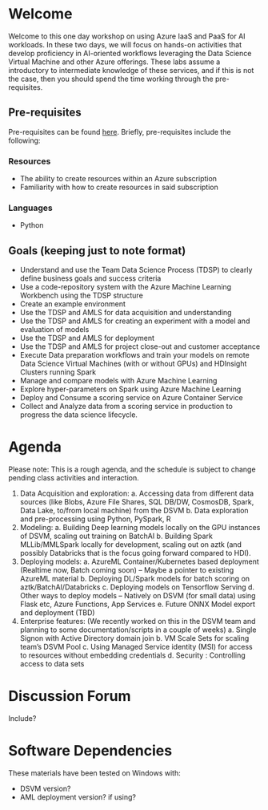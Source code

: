 # Welcome

Welcome to this one day workshop on using Azure IaaS and PaaS for AI workloads. 
In these two days, we will focus on hands-on activities that develop proficiency in AI-oriented workflows leveraging 
the Data Science Virtual Machine and other Azure offerings. 
These labs assume a introductory to intermediate knowledge of these services, and if this is not the case, then you should spend the 
time working through the pre-requisites.

## Pre-requisites

Pre-requisites can be found [here][prereq3.0]. Briefly, pre-requisites include the following:

### Resources

- The ability to create resources within an Azure subscription
- Familiarity with how to create resources in said subscription

### Languages

- Python

## Goals (keeping just to note format)

- Understand and use the Team Data Science Process (TDSP) to clearly define business goals and success criteria
- Use a code-repository system with the Azure Machine Learning Workbench using the TDSP structure
- Create an example environment
- Use the TDSP and AMLS for data acquisition and understanding
- Use the TDSP and AMLS for creating an experiment with a model and evaluation of models
- Use the TDSP and AMLS for deployment
- Use the TDSP and AMLS for project close-out and customer acceptance
- Execute Data preparation workflows and train your models on remote Data Science Virtual Machines (with or without GPUs) and HDInsight Clusters running Spark
- Manage and compare models with Azure Machine Learning
- Explore hyper-parameters on Spark using Azure Machine Learning
- Deploy and Consume a scoring service on Azure Container Service
- Collect and Analyze data from a scoring service in production to progress the data science lifecycle.

# Agenda

Please note: This is a rough agenda, and the schedule is subject to change pending class activities and interaction.

1.	Data Acquisition and exploration:
  a.	Accessing data from different data sources (like Blobs, Azure File Shares, SQL DB/DW, CosmosDB, Spark, Data Lake, to/from local machine) from the DSVM
  b.	Data exploration and pre-processing using Python, PySpark, R
2.	Modeling:
  a.	Building Deep learning models locally on the GPU instances of DSVM, scaling out training on BatchAI
  b.	Building Spark MLLib/MMLSpark locally for development, scaling out on aztk (and possibly Databricks that is the focus going forward compared to HDI). 
3.	Deploying models:
  a.	AzureML Container/Kubernetes  based deployment (Realtime now, Batch coming soon) – Maybe a pointer to existing AzureML material 
  b.	Deploying DL/Spark models for batch scoring on aztk/BatchAI/Databricks
  c.	Deploying models on Tensorflow Serving
  d.	Other ways to deploy models – Natively on DSVM (for small data) using Flask etc, Azure Functions, App Services
  e.	Future ONNX Model export and deployment (TBD)
4.	Enterprise features: (We recently worked on this in the DSVM team and planning to some documentation/scripts in a couple of weeks)
  a.	Single Signon with Active Directory domain join
  b.	VM Scale Sets for scaling team’s DSVM Pool 
  c.	Using Managed Service identity (MSI) for access to resources without embedding credentials
  d.	Security : Controlling access to data sets


# Discussion Forum

Include?

# Software Dependencies

These materials have been tested on Windows with:

- DSVM version?
- AML deployment version? if using?

[prereq3.0]: https://aka.ms/learnai-proaidevbootcamp-03-0
[lab3.1]: https://aka.ms/learnai-proaidevbootcamp-03-1
[lab3.2]: https://aka.ms/learnai-proaidevbootcamp-03-2
[lab3.3]: https://aka.ms/learnai-proaidevbootcamp-03-3
[lab3.4]: https://aka.ms/learnai-proaidevbootcamp-03-4
[lab3.5]: lab03.5-execute_remote_gpu/0_README.md
[lab4.1]: https://aka.ms/learnai-proaidevbootcamp-04-1
[lab4.2]: https://aka.ms/learnai-proaidevbootcamp-04-2
[lab4.3]: https://aka.ms/learnai-proaidevbootcamp-04-3
[lab4.4]: https://aka.ms/learnai-proaidevbootcamp-04-4
[lab4.5]: https://aka.ms/learnai-proaidevbootcamp-04-5
[gitter]: https://gitter.im/LearnAI-Bootcamps
